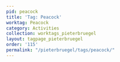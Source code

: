 ```yaml
---
pid: peacock
title: 'Tag: Peacock'
worktag: Peacock
category: Activities
collection: worktags_pieterbruegel
layout: tagpage_pieterbruegel
order: '115'
permalink: "/pieterbruegel/tags/peacock/"
---
```

